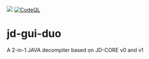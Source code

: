[![](https://jitpack.io/v/nbauma109/jd-gui-duo.svg)](https://jitpack.io/#nbauma109/jd-gui-duo)
[![CodeQL](https://github.com/nbauma109/jd-gui-duo/actions/workflows/codeql-analysis.yml/badge.svg)](https://github.com/nbauma109/jd-gui-duo/actions/workflows/codeql-analysis.yml)

# jd-gui-duo
A 2-in-1 JAVA decompiler based on JD-CORE v0 and v1
